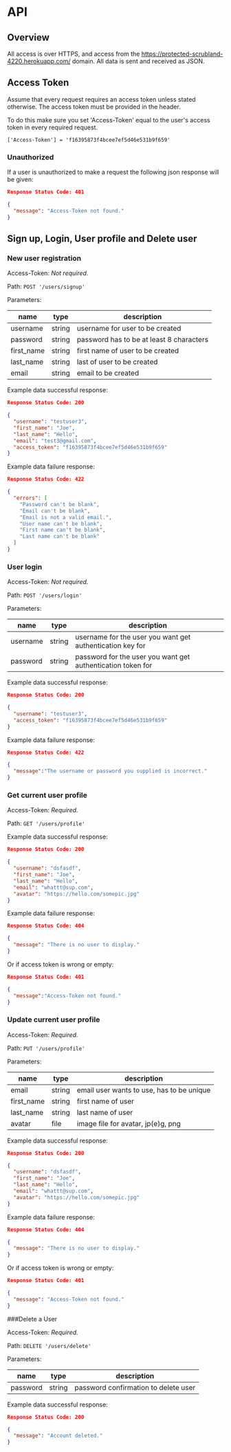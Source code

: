 # API

## Overview

All access is over HTTPS, and access from the https://protected-scrubland-4220.herokuapp.com/ domain. All data is sent and received as JSON.

## Access Token

Assume that every request requires an access token unless stated otherwise. The access token must be provided in the header.

To do this make sure you set 'Access-Token' equal to the user's access token in every required request.

`['Access-Token'] = 'f16395873f4bcee7ef5d46e531b9f659'`

### Unauthorized

If a user is unauthorized to make a request the following json response will be given:

```json
Response Status Code: 401

{
  "message": "Access-Token not found."
}
```

## Sign up, Login, User profile and Delete user

### New user registration

Access-Token:    *Not required.*

Path: `POST '/users/signup'`

Parameters:

| name       | type   | description                              |
|------------|--------|------------------------------------------|
| username   | string | username for user to be created          |
| password   | string | password has to be at least 8 characters |
| first_name | string | first name of user to be created         |
| last_name      | string | last of user to be created              |
| email      | string | email to be created              |


Example data successful response:

```json
Response Status Code: 200

{
  "username": "testuser3",
  "first_name": "Joe",
  "last_name": "Hello",
  "email": "test3@gmail.com",
  "access_token": "f16395873f4bcee7ef5d46e531b9f659"
}
```

Example data failure response:

```json
Response Status Code: 422

{
  "errors": [
    "Password can't be blank",
    "Email can't be blank",
    "Email is not a valid email.",
    "User name can't be blank",
    "First name can't be blank",
    "Last name can't be blank"
  ]
}

```

### User login

Access-Token: *Not required.*

Path:
`POST '/users/login'`

Parameters:

| name     | type   | description                                                 |
|----------|--------|-------------------------------------------------------------|
| username | string | username for the user you want get authentication key for   |
| password | string | password for the user you want get authentication token for |

Example data successful response:

```json
Response Status Code: 200

{
  "username": "testuser3",
  "access_token": "f16395873f4bcee7ef5d46e531b9f659"
}
```

Example data failure response:

```json
Response Status Code: 422

{
  "message":"The username or password you supplied is incorrect."
}
```

### Get current user profile

Access-Token: *Required.*

Path: `GET '/users/profile'`

Example data successful response:

```json
Response Status Code: 200

{
  "username": "dsfasdf",
  "first_name": "Joe",
  "last_name": "Hello",
  "email": "whattt@sup.com",
  "avatar": "https://hello.com/somepic.jpg"
}
```

Example data failure response:

```json
Response Status Code: 404

{
  "message": "There is no user to display."
}
```
Or if access token is wrong or empty:

```json
Response Status Code: 401

{
  "message":"Access-Token not found."
}
```

### Update current user profile

Access-Token: *Required.*

Path:
`PUT '/users/profile'`

Parameters:

| name       | type   | description                              |
|------------|--------|------------------------------------------|
| email   | string | email user wants to use, has to be unique   |
| first_name   | string | first name of user          |
| last_name   | string | last name of user          |
| avatar | file | image file for avatar, jp(e)g, png |



Example data successful response:

```json
Response Status Code: 200

{
  "username": "dsfasdf",
  "first_name": "Joe",
  "last_name": "Hello",
  "email": "whattt@sup.com",
  "avatar": "https://hello.com/somepic.jpg"
}
```

Example data failure response:

```json
Response Status Code: 404

{
  "message": "There is no user to display."
}
```
Or if access token is wrong or empty:

```json
Response Status Code: 401

{
  "message": "Access-Token not found."
}
```

###Delete a User

Access-Token: *Required.*

Path:
`DELETE '/users/delete'`

Parameters:

| name       | type   | description                              |
|------------|--------|------------------------------------------|
| password   | string | password confirmation to delete user     |

Example data successful response:

```json
Response Status Code: 200

{
  "message": "Account deleted."
}
```
